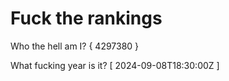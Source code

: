# Fuck the rankings

Who the hell am I?
{ 4297380 }

What fucking year is it?
[ 2024-09-08T18:30:00Z ]
